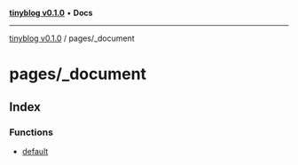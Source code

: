 [**tinyblog v0.1.0**](../../README.md) • **Docs**

***

[tinyblog v0.1.0](../../modules.md) / pages/\_document

# pages/\_document

## Index

### Functions

- [default](functions/default.md)
